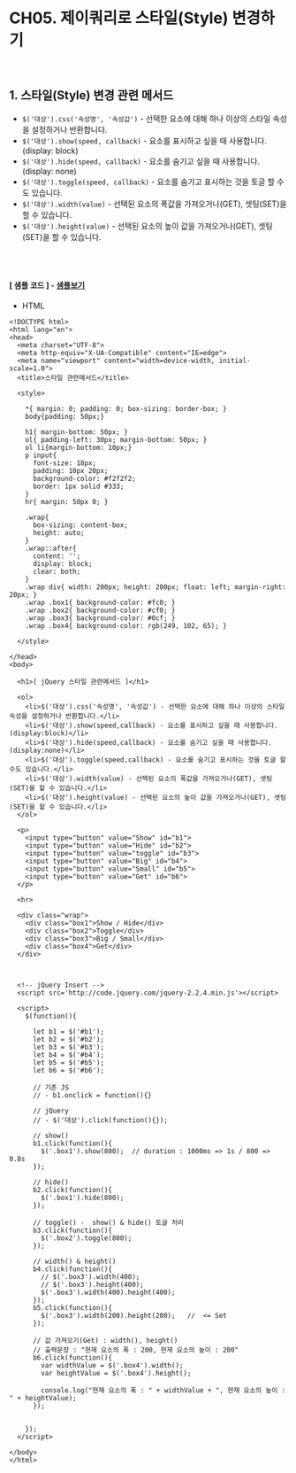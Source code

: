 # CH05. 제이쿼리로 스타일(Style) 변경하기

<br>

## 1. 스타일(Style) 변경 관련 메서드

- `$('대상').css('속성명', '속성값')` - 선택한 요소에 대해 하나 이상의 스타일 속성을 설정하거나 반환합니다.
- `$('대상').show(speed, callback)` - 요소를 표시하고 싶을 때 사용합니다. (display: block)
- `$('대상').hide(speed, callback)` - 요소를 숨기고 싶을 때 사용합니다. (display: none)
- `$('대상').toggle(speed, callback)` - 요소를 숨기고 표시하는 것을 토글 할 수도 있습니다.
- `$('대상').width(value)` - 선택된 요소의 폭값을 가져오거나(GET), 셋팅(SET)을 할 수 있습니다.
- `$('대상').height(value)` - 선택된 요소의 높이 값을 가져오거나(GET), 셋팅(SET)을 할 수 있습니다.

<br>
<br>

#### [ 샘플 코드 ] - [샘플보기](http://wdschools.co.kr/gate/classroom/chapter4-jquery/page/sample/test5-style.html)

- HTML

```
<!DOCTYPE html>
<html lang="en">
<head>
  <meta charset="UTF-8">
  <meta http-equiv="X-UA-Compatible" content="IE=edge">
  <meta name="viewport" content="width=device-width, initial-scale=1.0">
  <title>스타일 관련메서드</title>

  <style>

    *{ margin: 0; padding: 0; box-sizing: border-box; }
    body{padding: 50px;}

    h1{ margin-bottom: 50px; }
    ol{ padding-left: 30px; margin-bottom: 50px; }
    ol li{margin-bottom: 10px;}
    p input{
      font-size: 18px;
      padding: 10px 20px;
      background-color: #f2f2f2;
      border: 1px solid #333;
    }
    hr{ margin: 50px 0; }

    .wrap{
      box-sizing: content-box;    
      height: auto;
    }
    .wrap::after{
      content: '';
      display: block;
      clear: both;
    }
    .wrap div{ width: 200px; height: 200px; float: left; margin-right: 20px; }
    .wrap .box1{ background-color: #fc0; }
    .wrap .box2{ background-color: #cf0; }
    .wrap .box3{ background-color: #0cf; }
    .wrap .box4{ background-color: rgb(249, 102, 65); }

  </style>

</head>
<body>

  <h1>[ jQuery 스타일 관련메서드 ]</h1>

  <ol>
    <li>$('대상').css('속성명', '속성값') - 선택한 요소에 대해 하나 이상의 스타일 속성을 설정하거나 반환합니다.</li>
    <li>$('대상').show(speed,callback) - 요소를 표시하고 싶을 때 사용합니다.(display:block)</li>
    <li>$('대상').hide(speed,callback) - 요소를 숨기고 싶을 때 사용합니다.(display:none)</li>
    <li>$('대상').toggle(speed,callback) - 요소를 숨기고 표시하는 것을 토글 할 수도 있습니다.</li>
    <li>$('대상').width(value) - 선택된 요소의 폭값을 가져오거나(GET), 셋팅(SET)을 할 수 있습니다.</li>
    <li>$('대상').height(value) - 선택된 요소의 높이 값을 가져오거나(GET), 셋팅(SET)을 할 수 있습니다.</li>
  </ol>

  <p>
    <input type="button" value="Show" id="b1">
    <input type="button" value="Hide" id="b2">
    <input type="button" value="toggle" id="b3">
    <input type="button" value="Big" id="b4">
    <input type="button" value="Small" id="b5">
    <input type="button" value="Get" id="b6">
  </p>

  <hr>

  <div class="wrap">
    <div class="box1">Show / Hide</div>
    <div class="box2">Toggle</div>
    <div class="box3">Big / Small</div>
    <div class="box4">Get</div>
  </div>



  <!-- jQuery Insert -->
  <script src='http://code.jquery.com/jquery-2.2.4.min.js'></script>
   
  <script>
    $(function(){
     
      let b1 = $('#b1');
      let b2 = $('#b2');
      let b3 = $('#b3');
      let b4 = $('#b4');
      let b5 = $('#b5');
      let b6 = $('#b6');

      // 기존 JS 
      // - b1.onclick = function(){}

      // jQuery
      // - $('대상').click(function(){});

      // show()
      b1.click(function(){
        $('.box1').show(800);  // duration : 1000ms => 1s / 800 => 0.8s
      });
      
      // hide()
      b2.click(function(){
        $('.box1').hide(800);
      });

      // toggle() -  show() & hide() 토글 처리
      b3.click(function(){
        $('.box2').toggle(800);
      });

      // width() & height()
      b4.click(function(){
        // $('.box3').width(400);
        // $('.box3').height(400);
        $('.box3').width(400).height(400);
      });
      b5.click(function(){
        $('.box3').width(200).height(200);   //  <= Set
      });

      // 값 가져오기(Get) : width(), height()  
      // 출력문장 : "현재 요소의 폭 : 200, 현재 요소의 높이 : 200"
      b6.click(function(){
        var widthValue = $('.box4').width();
        var heightValue = $('.box4').height();

        console.log("현재 요소의 폭 : " + widthValue + ", 현재 요소의 높이 : " + heightValue);
      });

     
    });
  </script>
  
</body>
</html>
```